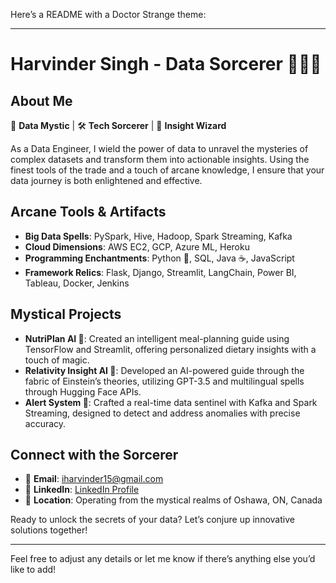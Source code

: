 Here’s a README with a Doctor Strange theme:

---

# Harvinder Singh - Data Sorcerer 🧙‍♂️✨

## About Me
🌌 **Data Mystic** | 🛠️ **Tech Sorcerer** | 🔮 **Insight Wizard**

As a Data Engineer, I wield the power of data to unravel the mysteries of complex datasets and transform them into actionable insights. Using the finest tools of the trade and a touch of arcane knowledge, I ensure that your data journey is both enlightened and effective.

## Arcane Tools & Artifacts
- **Big Data Spells**: PySpark, Hive, Hadoop, Spark Streaming, Kafka
- **Cloud Dimensions**: AWS EC2, GCP, Azure ML, Heroku
- **Programming Enchantments**: Python 🐍, SQL, Java ☕, JavaScript
- **Framework Relics**: Flask, Django, Streamlit, LangChain, Power BI, Tableau, Docker, Jenkins

## Mystical Projects
- **NutriPlan AI 🍏**: Created an intelligent meal-planning guide using TensorFlow and Streamlit, offering personalized dietary insights with a touch of magic.
- **Relativity Insight AI 🌌**: Developed an AI-powered guide through the fabric of Einstein’s theories, utilizing GPT-3.5 and multilingual spells through Hugging Face APIs.
- **Alert System 🚨**: Crafted a real-time data sentinel with Kafka and Spark Streaming, designed to detect and address anomalies with precise accuracy.

## Connect with the Sorcerer
- 📧 **Email**: [iharvinder15@gmail.com](mailto:iharvinder15@gmail.com)
- 💼 **LinkedIn**: [LinkedIn Profile](https://www.linkedin.com/in/harvinderr15/)
- 📍 **Location**: Operating from the mystical realms of Oshawa, ON, Canada

Ready to unlock the secrets of your data? Let’s conjure up innovative solutions together!

---

Feel free to adjust any details or let me know if there’s anything else you’d like to add!
